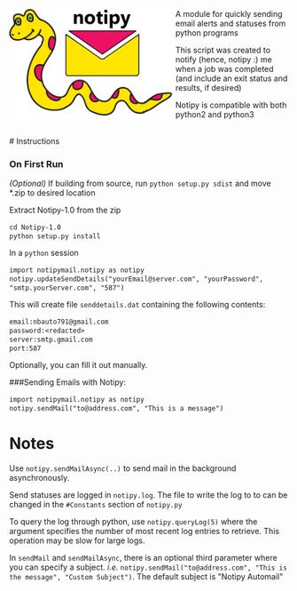 <img src=https://github.com/nbryans/notipy/blob/master/Logo/notipyLogo.png width=300px align=left>
<!---# notipy-->
A module for quickly sending email alerts and statuses from python programs


This script was created to notify (hence, notipy :) me when a job was completed (and include an exit status and results, if desired)


Notipy is compatible with both python2 and python3

<br />
# Instructions

### On First Run
*(Optional)* If building from source, run `python setup.py sdist` and move *.zip to desired location

Extract Notipy-1.0 from the zip
```
cd Notipy-1.0
python setup.py install
```
In a `python` session
```
import notipymail.notipy as notipy
notipy.updateSendDetails("yourEmail@server.com", "yourPassword", "smtp.yourServer.com", "587")
```
This will create file  `senddetails.dat` containing the following contents:
```
email:nbauto791@gmail.com
password:<redacted>
server:smtp.gmail.com
port:587
```
Optionally, you can fill it out manually.

###Sending Emails with Notipy:
```
import notipymail.notipy as notipy
notipy.sendMail("to@address.com", "This is a message")
```

# Notes
Use `notipy.sendMailAsync(..)` to send mail in the background asynchronously.

Send statuses are logged in `notipy.log`. The file to write the log to to can be changed in the `#Constants` section of `notipy.py`

To query the log through python, use `notipy.queryLog(5)` where the argument specifies the number of most recent log entries to retrieve. This operation may be slow for large logs.

In `sendMail` and `sendMailAsync`, there is an optional third parameter where you can specify a subject. *i.e.* `notipy.sendMail("to@address.com", "This is the message", "Custom Subject")`. The default subject is "Notipy Automail"

<!---
Logo created using modified images originally distributed by Pixabay.com
https://pixabay.com/en/cartoon-snake-yellow-1293047/
https://pixabay.com/en/email-letter-contact-message-mail-309678/
-->
